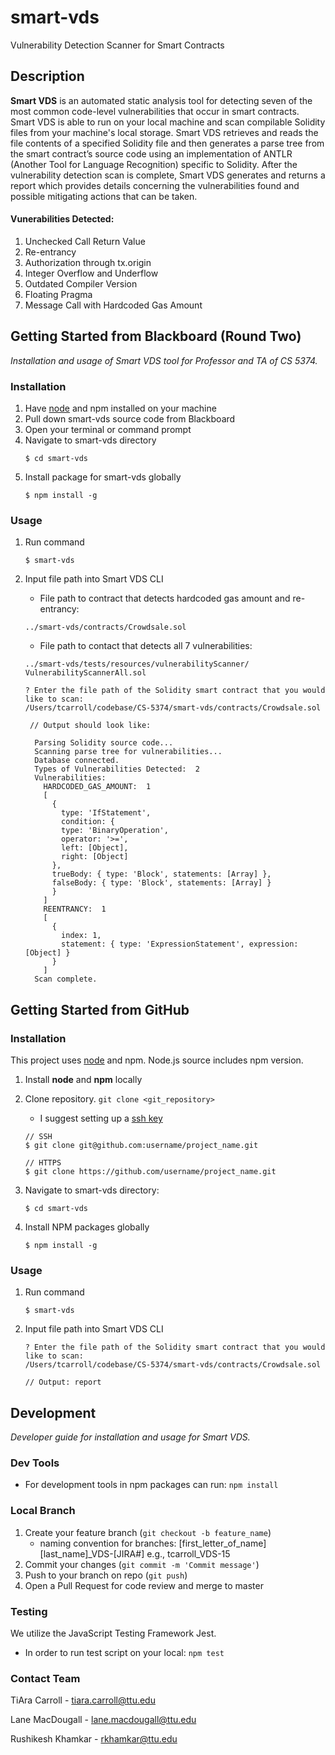 # smart-vds
Vulnerability Detection Scanner for Smart Contracts

## Description
**Smart VDS** is an automated static analysis tool for detecting seven of the most common code-level vulnerabilities that 
occur in smart contracts. Smart VDS is able to run on your local machine and scan compilable Solidity files from your
machine's local storage. Smart VDS retrieves and reads the file contents of a specified Solidity file and then generates
a parse tree from the smart contract’s source code using an implementation of ANTLR 
(Another Tool for Language Recognition) specific to Solidity. After the vulnerability detection scan is complete, 
Smart VDS generates and returns a report which provides details concerning the vulnerabilities found and possible 
mitigating actions that can be taken.

#### Vunerabilities Detected:
1. Unchecked Call Return Value
2. Re-entrancy
3. Authorization through tx.origin
4. Integer Overflow and Underflow
5. Outdated Compiler Version
6. Floating Pragma
7. Message Call with Hardcoded Gas Amount

## Getting Started from Blackboard (Round Two)
*Installation and usage of Smart VDS tool for Professor and TA of CS 5374.*

### Installation
1. Have [node](https://nodejs.org/en/download/) and npm installed on your machine
2. Pull down smart-vds source code from Blackboard
3. Open your terminal or command prompt
4. Navigate to smart-vds directory
   ```shell
   $ cd smart-vds
   ```
5. Install package for smart-vds globally
   ```shell
   $ npm install -g
   ```

### Usage
1. Run command
    ```shell
    $ smart-vds
    ```
2. Input file path into Smart VDS CLI
   - File path to contract that detects hardcoded gas amount and re-entrancy: 
   
   `../smart-vds/contracts/Crowdsale.sol`
   - File path to contact that detects all 7 vulnerabilities: 
   
   `../smart-vds/tests/resources/vulnerabilityScanner/ VulnerabilityScannerAll.sol`
    ```shell
    ? Enter the file path of the Solidity smart contract that you would like to scan: 
   /Users/tcarroll/codebase/CS-5374/smart-vds/contracts/Crowdsale.sol
    ```
   ```shell
    // Output should look like:
      
     Parsing Solidity source code...
     Scanning parse tree for vulnerabilities...
     Database connected.
     Types of Vulnerabilities Detected:  2
     Vulnerabilities:
       HARDCODED_GAS_AMOUNT:  1
       [
         {
           type: 'IfStatement',
           condition: {
           type: 'BinaryOperation',
           operator: '>=',
           left: [Object],
           right: [Object]
         },
         trueBody: { type: 'Block', statements: [Array] },
         falseBody: { type: 'Block', statements: [Array] }
         }
       ]
       REENTRANCY:  1
       [
         {
           index: 1,
           statement: { type: 'ExpressionStatement', expression: [Object] }
         }
       ]
     Scan complete.
   ```
      
## Getting Started from GitHub

### Installation
This project uses [node](https://nodejs.org/en/download/) and npm. Node.js source includes npm version.
1. Install **node** and **npm** locally
2. Clone repository. `git clone <git_repository>`
    - I suggest setting up a [ssh key](https://docs.github.com/en/authentication/connecting-to-github-with-ssh/adding-a-new-ssh-key-to-your-github-account)
    ```shell
    // SSH
    $ git clone git@github.com:username/project_name.git

    // HTTPS
    $ git clone https://github.com/username/project_name.git
    ```
3. Navigate to smart-vds directory: 
   ```shell
   $ cd smart-vds
   ```

5. Install NPM packages globally
    ```shell
    $ npm install -g
    ```
### Usage
1. Run command
    ```shell
    $ smart-vds
    ```
2. Input file path into Smart VDS CLI
    ```shell
    ? Enter the file path of the Solidity smart contract that you would like to scan: 
   /Users/tcarroll/codebase/CS-5374/smart-vds/contracts/Crowdsale.sol
   
   // Output: report
    ```
   
## Development
*Developer guide for installation and usage for Smart VDS.*
### Dev Tools
- For development tools in npm packages can run: `npm install`
### Local Branch
1. Create your feature branch (`git checkout -b feature_name`)
    - naming convention for branches: [first_letter_of_name][last_name]_VDS-[JIRA#] e.g., tcarroll_VDS-15
2. Commit your changes (`git commit -m 'Commit message'`)
3. Push to your branch on repo (`git push`)
5. Open a Pull Request for code review and merge to master

### Testing
We utilize the JavaScript Testing Framework Jest.
- In order to run test script on your local: `npm test`

### Contact Team
TiAra Carroll - tiara.carroll@ttu.edu

Lane MacDougall - lane.macdougall@ttu.edu

Rushikesh Khamkar - rkhamkar@ttu.edu

